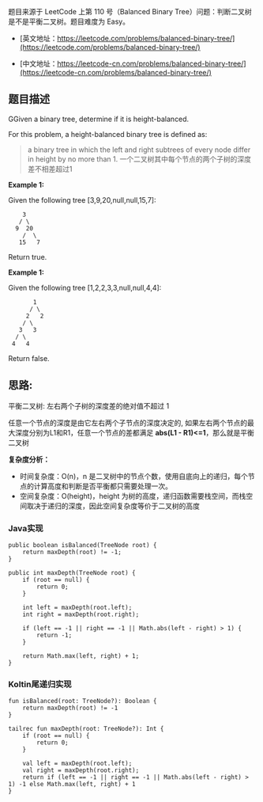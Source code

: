 题目来源于 LeetCode 上第 110 号（Balanced Binary Tree）问题：判断二叉树是不是平衡二叉树。题目难度为 Easy。

* [英文地址：https://leetcode.com/problems/balanced-binary-tree/](https://leetcode.com/problems/balanced-binary-tree/)

* [中文地址：https://leetcode-cn.com/problems/balanced-binary-tree/](https://leetcode-cn.com/problems/balanced-binary-tree/)

## 题目描述

GGiven a binary tree, determine if it is height-balanced.

For this problem, a height-balanced binary tree is defined as:

>a binary tree in which the left and right subtrees of every node differ in height by no more than 1.
>一个二叉树其中每个节点的两个子树的深度差不相差超过1

**Example 1:**

Given the following tree [3,9,20,null,null,15,7]:

```
    3
   / \
  9  20
    /  \
   15   7
```

Return true.

**Example 1:**

Given the following tree [1,2,2,3,3,null,null,4,4]:

```
       1
      / \
     2   2
    / \
   3   3
  / \
 4   4
```

Return false.

## 思路:

平衡二叉树: 左右两个子树的深度差的绝对值不超过 1

任意一个节点的深度是由它左右两个子节点的深度决定的, 如果左右两个节点的最大深度分别为L1和R1，任意一个节点的差都满足 **abs(L1 - R1)<=1**，那么就是平衡二叉树

**复杂度分析：**

* 时间复杂度：O(n)，n 是二叉树中的节点个数，使用自底向上的递归，每个节点的计算高度和判断是否平衡都只需要处理一次。
* 空间复杂度：O(height)，height 为树的高度，递归函数需要栈空间，而栈空间取决于递归的深度，因此空间复杂度等价于二叉树的高度

### Java实现

```
public boolean isBalanced(TreeNode root) {
    return maxDepth(root) != -1;
}

public int maxDepth(TreeNode root) {
    if (root == null) {
        return 0;
    }

    int left = maxDepth(root.left);
    int right = maxDepth(root.right);

    if (left == -1 || right == -1 || Math.abs(left - right) > 1) {
        return -1;
    }

    return Math.max(left, right) + 1;
}
```

### Koltin尾递归实现

```
fun isBalanced(root: TreeNode?): Boolean {
    return maxDepth(root) != -1
}

tailrec fun maxDepth(root: TreeNode?): Int {
    if (root == null) {
        return 0;
    }

    val left = maxDepth(root.left);
    val right = maxDepth(root.right);
    return if (left == -1 || right == -1 || Math.abs(left - right) > 1) -1 else Math.max(left, right) + 1
}
```

